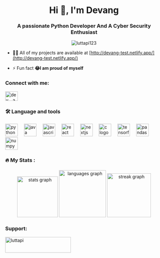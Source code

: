<h1 align="center">Hi 👋, I'm Devang</h1>
<h3 align="center">A passionate Python Developer And A Cyber Security Enthusiast</h3>
<p align="center"> <img src="https://komarev.com/ghpvc/?username=luttapi123&label=Profile%20views&color=0e75b6&style=flat" alt="luttapi123" /> </p>



- 👨‍💻 All of my projects are available at [http://devang-test.netlify.app/](http://devang-test.netlify.app/)

- ⚡ Fun fact **😂I am proud of myself**

<h3 align="left">Connect with me:</h3>
<p align="left">
<a href="https://instagram.com/dev._.ang_" target="blank"><img align="center" src="https://raw.githubusercontent.com/rahuldkjain/github-profile-readme-generator/master/src/images/icons/Social/instagram.svg" alt="dev._.ang_" height="30" width="40" /></a>
</p>

<h3 align="left">🛠 Language and tools</h3>

###

<div align="left">
  <img src="https://cdn.jsdelivr.net/gh/devicons/devicon/icons/python/python-original.svg" height="40" alt="python logo"  />
  <img width="12" />
  <img src="https://cdn.jsdelivr.net/gh/devicons/devicon/icons/java/java-original.svg" height="40" alt="java logo"  />
  <img width="12" />
  <img src="https://cdn.jsdelivr.net/gh/devicons/devicon/icons/javascript/javascript-original.svg" height="40" alt="javascript logo"  />
  <img width="12" />
  <img src="https://cdn.jsdelivr.net/gh/devicons/devicon/icons/react/react-original.svg" height="40" alt="react logo"  />
  <img width="12" />
  <img src="https://cdn.jsdelivr.net/gh/devicons/devicon/icons/nextjs/nextjs-original.svg" height="40" alt="nextjs logo"  />
  <img width="12" />
  <img src="https://cdn.jsdelivr.net/gh/devicons/devicon/icons/c/c-original.svg" height="40" alt="c logo"  />
  <img width="12" />
  <img src="https://cdn.jsdelivr.net/gh/devicons/devicon/icons/tensorflow/tensorflow-original.svg" height="40" alt="tensorflow logo"  />
  <img width="12" />
  <img src="https://cdn.jsdelivr.net/gh/devicons/devicon/icons/pandas/pandas-original.svg" height="40" alt="pandas logo"  />
  <img width="12" />
  <img src="https://cdn.jsdelivr.net/gh/devicons/devicon/icons/numpy/numpy-original.svg" height="40" alt="numpy logo"  />
</div>

<div align="center">
</div>

###

<div align="center">
</div>

###

<h3 align="left">🔥   My Stats :</h3>

###

<div align="center">
  <img src="https://github-readme-stats.vercel.app/api?username=LUTTAPI123&hide_title=true&hide_rank=false&show_icons=true&include_all_commits=true&count_private=true&disable_animations=false&theme=dracula&locale=en&hide_border=true&order=1" height="130" alt="stats graph"  />
  <img src="https://github-readme-stats.vercel.app/api/top-langs?username=LUTTAPI123&locale=en&hide_title=true&layout=compact&card_width=320&langs_count=5&theme=dracula&hide_border=true&order=2" height="150" alt="languages graph"  />
  <img src="https://streak-stats.demolab.com?user=LUTTAPI123&locale=en&mode=daily&theme=dark&hide_border=true&border_radius=5&order=3" height="140" alt="streak graph"  />
</div>

###
<h3 align="left">Support:</h3>
<p><a href="https://ko-fi.com/luttapi"> <img align="left" src="https://cdn.ko-fi.com/cdn/kofi3.png?v=3" height="50" width="210" alt="luttapi" /></a></p><br><br>
